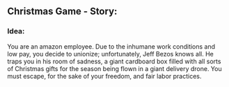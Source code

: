 ## Christmas Game - Story:

### Idea: 
You are an amazon employee. Due to the inhumane work conditions and low pay, you decide to unionize; unfortunately, Jeff Bezos knows all. He traps you in his room of sadness, a giant cardboard box filled with all sorts of Christmas gifts for the season being flown in a giant delivery drone. You must escape, for the sake of your freedom, and fair labor practices.
